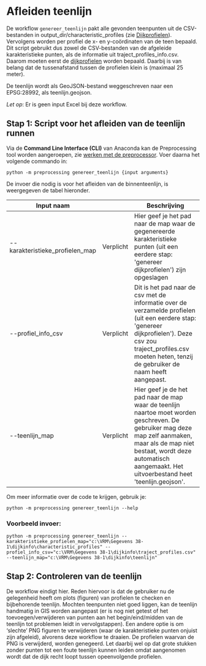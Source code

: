 # Afleiden teenlijn

De workflow ```genereer_teenlijn``` pakt alle gevonden teenpunten uit de CSV-bestanden in output_dir/characteristic_profiles (zie [Dijkprofielen](Dijkprofielen.md)). Vervolgens worden per profiel de x- en y-coördinaten van de teen bepaald. Dit script gebruikt dus zowel de CSV-bestanden van de afgeleide karakteristieke punten, als de informatie uit traject_profiles_info.csv. Daarom moeten eerst de [dijkprofielen](Dijkprofielen.md) worden bepaald. Daarbij is van belang dat de tussenafstand tussen de profielen klein is (maximaal 25 meter).

De teenlijn wordt als GeoJSON-bestand weggeschreven naar een EPSG:28992, als teenlijn.geojson.

*Let op*: Er is geen input Excel bij deze workflow.

## Stap 1: Script voor het afleiden van de teenlijn runnen  
Via de **Command Line Interface (CLI)** van Anaconda kan de Preprocessing tool worden aangeroepen, zie [werken met de preprocessor](werken_met_preprocessor.md). Voer daarna het volgende commando in:

```
python -m preprocessing genereer_teenlijn {input arguments}
```

De invoer die nodig is voor het afleiden van de binnenteenlijn, is weergegeven de tabel hieronder.

| Input naam       	    | 	           | Beschrijving                                                                                                                                                                                 	                                                                          |
|-----------------------|-------------|-------------------------------------------------------------------------------------------------------------------------------------------------------------------------------------------------------------------------------------------------------------------------|
| --karakteristieke_profielen_map        | Verplicht 	 | Hier geef je het pad naar de map waar de gegenereerde karakteristieke punten (uit een eerdere stap: 'genereer dijkprofielen') zijn opgeslagen	                                                                                                                                                                  |
| --profiel_info_csv     	 | Verplicht 	 |  Dit is het pad naar de csv met de informatie over de verzamelde profielen (uit een eerdere stap: 'genereer dijkprofielen'). Deze csv zou traject_profiles.csv moeten heten, tenzij de gebruiker de naam heeft aangepast.                                                                                                                                                                              |
| --teenlijn_map	   | Verplicht 	 |   Hier geef je de het pad naar de map waar de teenlijn naartoe moet worden geschreven. De gebruiker mag deze map zelf aanmaken, maar als de map niet bestaat, wordt deze automatisch aangemaakt. Het uitvoerbestand heet 'teenlijn.geojson'.                                                                                                                                                    |


Om meer informatie over de code te krijgen, gebruik je: 
```
python -m preprocessing genereer_teenlijn --help 
```
### Voorbeeld invoer: 

```
python -m preprocessing genereer_teenlijn --karakteristieke_profielen_map="c:\VRM\Gegevens 38-1\dijkinfo\characteristic_profiles" --profiel_info_csv="c:\VRM\Gegevens 38-1\dijkinfo\traject_profiles.csv" --teenlijn_map="c:\VRM\Gegevens 38-1\dijkinfo\teenlijn"
```

## Stap 2: Controleren van de teenlijn

De workflow eindigt hier. Reden hiervoor is dat de gebruiker nu de gelegenheid heeft om plots (figuren) van profielen te checken en bijbehorende teenlijn. Mochten teenpunten niet goed liggen, kan de teenlijn handmatig in GIS worden aangepast (er is nog niet getest of het toevoegen/verwijderen van punten aan het begin/eind/midden van de teenlijn tot problemen leidt in vervolgstappen). Een andere optie is om ‘slechte’ PNG figuren te verwijderen (waar de karakteristieke punten onjuist zijn afgeleid), alvorens deze workflow te draaien. De profielen waarvan de PNG is verwijderd, worden genegeerd. Let daarbij wel op dat grote stukken zonder punten tot een foute teenlijn kunnen leiden omdat aangenomen wordt dat de dijk recht loopt tussen opeenvolgende profielen.
